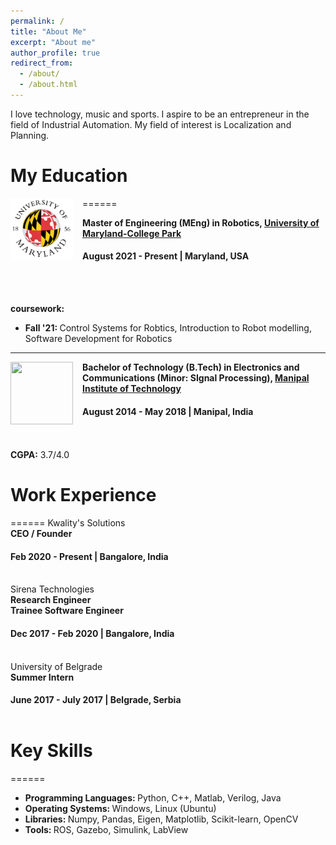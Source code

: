 ```yaml
---
permalink: /
title: "About Me"
excerpt: "About me"
author_profile: true
redirect_from: 
  - /about/
  - /about.html
---
```


I love technology, music and sports. I aspire to be an entrepreneur in the field of Industrial Automation. My field of interest is Localization and Planning. 

# My Education
======
<img align="left" height="100" width="100" src="../images/umd.jpg" style="padding-right:15px">

**Master of Engineering (MEng) in Robotics, [University of Maryland-College Park](https://www.umd.edu/)**
#### August 2021 - Present | Maryland, USA
<br> <br>

<strong>coursework:</strong>
* <strong>Fall '21: </strong>Control Systems for Robtics, Introduction to Robot modelling, Software Development for Robotics <br>

-----
<img align="left" height="100" width="100" src="../images/mit.jpeg" style="padding-right:15px">

**Bachelor of Technology (B.Tech) in Electronics and Communications (Minor: SIgnal Processing), [Manipal Institute of Technology](https://manipal.edu/mit.html)**
#### August 2014 - May 2018 | Manipal, India
<br><br>
<strong>CGPA:</strong> 3.7/4.0 <br>

# Work Experience
======
Kwality's Solutions<br>
**CEO / Founder**<br>
#### Feb 2020 - Present | Bangalore, India<br><br>

Sirena Technologies<br>
**Research Engineer**<br>
**Trainee Software Engineer**<br>
#### Dec 2017 - Feb 2020 | Bangalore, India<br><br>

University of Belgrade<br>
**Summer Intern**<br>
#### June 2017 - July 2017 | Belgrade, Serbia<br><br>

# Key Skills
======
* <strong> Programming Languages: </strong> Python, C++, Matlab, Verilog, Java <br>
* <strong> Operating Systems: </strong> Windows, Linux (Ubuntu) <br>
* <strong> Libraries: </strong> Numpy, Pandas, Eigen, Matplotlib, Scikit-learn, OpenCV <br>
* <strong> Tools: </strong> ROS, Gazebo, Simulink, LabView <br>
